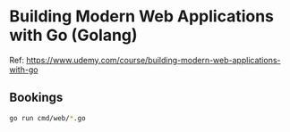 # Building Modern Web Applications with Go (Golang)

Ref: https://www.udemy.com/course/building-modern-web-applications-with-go

## Bookings

```sh
go run cmd/web/*.go
```
